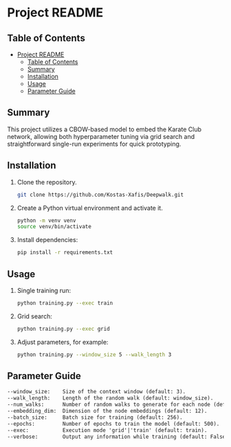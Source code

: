 # Project README

## Table of Contents

- [Project README](#project-readme)
  - [Table of Contents](#table-of-contents)
  - [Summary](#summary)
  - [Installation](#installation)
  - [Usage](#usage)
  - [Parameter Guide](#parameter-guide)

## Summary

This project utilizes a CBOW-based model to embed the Karate Club network, allowing both hyperparameter tuning via grid search and straightforward single-run experiments for quick prototyping.

## Installation

1. Clone the repository.

    ```bash
    git clone https://github.com/Kostas-Xafis/Deepwalk.git
    ```

2. Create a Python virtual environment and activate it.

    ```bash
    python -m venv venv
    source venv/bin/activate
    ```

3. Install dependencies:

    ```bash
    pip install -r requirements.txt
    ```

## Usage

1. Single training run:

    ```bash
    python training.py --exec train
    ```

2. Grid search:

    ```bash
    python training.py --exec grid
    ```

3. Adjust parameters, for example:

    ```bash
    python training.py --window_size 5 --walk_length 3
    ```

## Parameter Guide

```markdown
--window_size:    Size of the context window (default: 3).  
--walk_length:    Length of the random walk (default: window_size).  
--num_walks:      Number of random walks to generate for each node (default: 1000).  
--embedding_dim:  Dimension of the node embeddings (default: 12).  
--batch_size:     Batch size for training (default: 256).
--epochs:         Number of epochs to train the model (default: 500).  
--exec:           Execution mode 'grid'|'train' (default: train).
--verbose:        Output any information while training (default: False).
```
